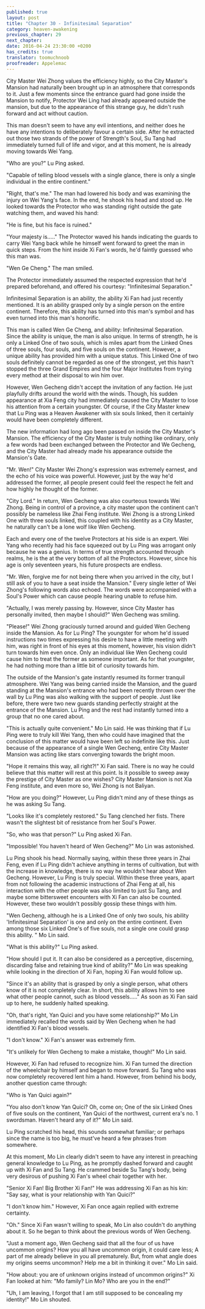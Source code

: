 ```yaml
---
published: true
layout: post
title: "Chapter 30 - Infinitesimal Separation"
category: heaven-awakening
previous_chapter: 29
next_chapter:
date: 2016-04-24 23:30:00 +0200
has_credits: true
translator: toomuchnoob
proofreader: Appelemac
---
```

City Master Wei Zhong values the efficiency highly, so the City Master's Mansion had naturally been brought up in an atmosphere that corresponds to it. Just a few moments since the entrance guard had gone inside the Mansion to notify, Protector Wei Ling had already appeared outside the mansion, but due to the appearance of this strange guy, he didn't rush forward and act without caution.

This man doesn't seem to have any evil intentions, and neither does he have any intentions to deliberately favour a certain side. After he extracted out those two strands of the power of Strength's Soul, Su Tang had immediately turned full of life and vigor, and at this moment, he is already moving towards Wei Yang.
<!--more-->

"Who are you?" Lu Ping asked.

"Capable of telling blood vessels with a single glance, there is only a single individual in the entire continent."

"Right, that's me." The man had lowered his body and was examining the injury on Wei Yang's face. In the end, he shook his head and stood up. He looked towards the Protector who was standing right outside the gate watching them, and waved his hand:

"He is fine, but his face is ruined."

"Your majesty is....." The Protector waved his hands indicating the guards to carry Wei Yang back while he himself went forward to greet the man in quick steps. From the hint inside Xi Fan's words, he'd faintly guessed who this man was.

"Wen Ge Cheng." The man smiled.

The Protector immediately assumed the respected expression that he'd prepared beforehand, and offered his courtesy: "Infinitesimal Separation."

Infinitesimal Separation is an ability, the ability Xi Fan had just recently mentioned. It is an ability grasped only by a single person on the entire continent. Therefore, this ability has turned into this man's symbol and has even turned into this man's honorific.

This man is called Wen Ge Cheng, and ability: Infinitesimal Separation. Since the ability is unique, the man is also unique. In terms of strength, he is only a Linked One of two souls, which is miles apart from the Linked Ones of three souls, four souls, and five souls on the continent. However, a unique ability has provided him with a unique status. This Linked One of two souls definitely cannot be regarded as one of the strongest, yet this hasn't stopped the three Grand Empires and the four Major Institutes from trying every method at their disposal to win him over.

However, Wen Gecheng didn't accept the invitation of any faction. He just playfully drifts around the world with the winds. Though, his sudden appearance at Xia Feng city had immediately caused the City Master to lose his attention from a certain youngster. Of course, if the City Master knew that Lu Ping was a Heaven Awakener with six souls linked, then it certainly would have been completely different.

The new information had long ago been passed on inside the City Master's Mansion. The efficiency of the City Master is truly nothing like ordinary, only a few words had been exchanged between the Protector and We Gecheng, and the City Master had already made his appearance outside the Mansion's Gate.

"Mr. Wen!" City Master Wei Zhong's expression was extremely earnest, and the echo of his voice was powerful. However, just by the way he'd addressed the former, all people present could feel the respect he felt and how highly he thought of the former.

"City Lord." In return, Wen Gecheng was also courteous towards Wei Zhong. Being in control of a province, a city master upon the continent can't possibly be nameless like Zhai Feng institute. Wei Zhong is a strong Linked One with three souls linked, this coupled with his identity as a City Master, he naturally can't be a lone wolf like Wen Gecheng.

Each and every one of the twelve Protectors at his side is an expert. Wei Yang who recently had his face squeezed out by Lu Ping was arrogant only because he was a genius. In terms of true strength accounted through realms, he is the at the very bottom of all the Protectors. However, since his age is only seventeen years, his future prospects are endless.

"Mr. Wen, forgive me for not being there when you arrived in the city, but I still ask of you to have a seat inside the Mansion." Every single letter of Wei Zhong's following words also echoed. The words were accompanied with a Soul's Power which can cause people hearing unable to refuse him.

"Actually, I was merely passing by. However, since City Master has personally invited, then maybe I should?" Wen Gecheng was smiling.

"Please!" Wei Zhong graciously turned around and guided Wen Gecheng inside the Mansion. As for Lu Ping? The youngster for whom he'd issued instructions two times expressing his desire to have a little meeting with him, was right in front of his eyes at this moment, however, his vision didn't turn towards him even once. Only an individual like Wen Gecheng could cause him to treat the former as someone important. As for that youngster, he had nothing more than a little bit of curiosity towards him.

The outside of the Mansion's gate instantly resumed its former tranquil atmosphere. Wei Yang was being carried inside the Mansion, and the guard standing at the Mansion's entrance who had been recently thrown over the wall by Lu Ping was also walking with the support of people. Just like before, there were two new guards standing perfectly straight at the entrance of the Mansion. Lu Ping and the rest had instantly turned into a group that no one cared about.

"This is actually quite convenient." Mo Lin said. He was thinking that if Lu Ping were to truly kill Wei Yang, then who could have imagined that the conclusion of this matter would have been left so indefinite like this. Just because of the appearance of a single Wen Gecheng, entire City Master Mansion was acting like stars converging towards the bright moon.

"Hope it remains this way, all right?!" Xi Fan said. There is no way he could believe that this matter will rest at this point. Is it possible to sweep away the prestige of City Master as one wishes? City Master Mansion is not Xia Feng institute, and even more so, Wei Zhong is not Baliyan.

"How are you doing?"  However, Lu Ping didn't mind any of these things as he was asking Su Tang.

"Looks like it's completely restored." Su Tang clenched her fists. There wasn't the slightest bit of resistance from her Soul's Power.

"So, who was that person?" Lu Ping asked Xi Fan.

"Impossible! You haven't heard of Wen Gecheng?" Mo Lin was astonished.

Lu Ping shook his head. Normally saying, within these three years in Zhai Feng, even if Lu Ping didn't achieve anything in terms of cultivation, but with the increase in knowledge, there is no way he wouldn't hear about Wen Gecheng. However, Lu Ping is truly special. Within these three years, apart from not following the academic instructions of Zhai Feng at all, his interaction with the other people was also limited to just Su Tang, and maybe some bittersweet encounters with Xi Fan can also be counted. However, these two wouldn't possibly gossip these things with him.

"Wen Gecheng, although he is a Linked One of only two souls, his ability 'Infinitesimal Separation' is one and only on the entire continent. Even among those six Linked One's of five souls, not a single one could grasp this ability. " Mo Lin said.

"What is this ability?" Lu Ping asked.

"How should I put it. It can also be considered as a perceptive, discerning, discarding false and retaining true kind of ability?" Mo Lin was speaking while looking in the direction of Xi Fan, hoping Xi Fan would follow up.

"Since it's an ability that is grasped by only a single person, what others know of it is not completely clear. In short, this ability allows him to see what other people cannot, such as blood vessels....." As soon as Xi Fan said up to here, he suddenly halted speaking.

"Oh, that's right, Yan Quici and you have some relationship?" Mo Lin immediately recalled the words said by Wen Gecheng when he had identified Xi Fan's blood vessels.

"I don't know." Xi Fan's answer was extremely firm.

"It's unlikely for Wen Gecheng to make a mistake, though!" Mo Lin said.

However, Xi Fan had refused to recognize him. Xi Fan turned the direction of the wheelchair by himself and began to move forward. Su Tang who was now completely recovered lent him a hand. However, from behind his body, another question came through:

"Who is Yan Quici again?"

"You also don't know Yan Quici? Oh, come on; One of the six Linked Ones of five souls on the continent, Yan Quici of the northwest, current era's no. 1 swordsman. Haven't heard any of it?" Mo Lin said.

Lu Ping scratched his head, this sounds somewhat familiar; or perhaps since the name is too big, he must've heard a few phrases from somewhere.

At this moment, Mo Lin clearly didn't seem to have any interest in preaching general knowledge to Lu Ping, as he promptly dashed forward and caught up with Xi Fan and Su Tang. He crammed beside Su Tang's body, being very desirous of pushing Xi Fan's wheel chair together with her.

"Senior Xi Fan! Big Brother Xi Fan!" He was addressing Xi Fan as his kin: "Say say, what is your relationship with Yan Quici?"

"I don't know him." However, Xi Fan once again replied with extreme certainty.

"Oh." Since Xi Fan wasn't willing to speak, Mo Lin also couldn't do anything about it. So he began to think about the previous words of Wen Gecheng.

"Just a moment ago, Wen Gecheng said that all the four of us have uncommon origins? How you all have uncommon origin, it could care less; A part of me already believe in you all prematurely. But, from what angle does my origins seems uncommon? Help me a bit in thinking it over." Mo Lin said.

"How about: you are of unknown origins instead of uncommon origins?" Xi Fan looked at him: "Mo family? Lin Mo?  Who are you in the end?"

"Uh, I am leaving, I forgot that I am still supposed to be concealing my identity!" Mo  Lin shouted.
